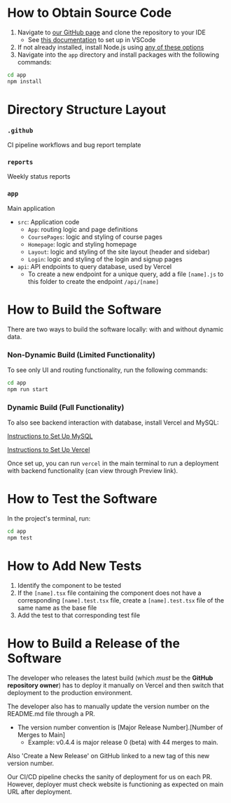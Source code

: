 # How to Obtain Source Code

1. Navigate to [our GitHub page](https://github.com/twang7310/rate-my-cse) and clone the repository to your IDE
    - See [this documentation](https://docs.google.com/document/d/1LwtVxxJOj7jnUVf5e_kKqspS8TplsrqHjAzqN-fwkPc/edit?usp=sharing) to set up in VSCode
2. If not already installed, install Node.js using [any of these options](https://nodejs.org/en/learn/getting-started/how-to-install-nodejs)
3. Navigate into the `app` directory and install packages with the following commands:
```bash
cd app
npm install
```

# Directory Structure Layout

### `.github`
CI pipeline workflows and bug report template
### `reports`
Weekly status reports
### `app`
Main application
- `src`: Application code
    - `App`: routing logic and page definitions
    - `CoursePages`: logic and styling of course pages
    - `Homepage`: logic and styling homepage
    - `Layout`: logic and styling of the site layout (header and sidebar)
    - `Login`: logic and styling of the login and signup pages
-  `api`: API endpoints to query database, used by Vercel
    - To create a new endpoint for a unique query, add a file `[name].js` to this folder to create the endpoint `/api/[name]`

# How to Build the Software
There are two ways to build the software locally: with and without dynamic data.

### Non-Dynamic Build (Limited Functionality)

To see only UI and routing functionality, run the following commands:
```bash
cd app
npm run start
```

### Dynamic Build (Full Functionality)

To also see backend interaction with database, install Vercel and MySQL:

[Instructions to Set Up MySQL](https://docs.google.com/document/d/1hxllThInRdxMRxFeXJ93Sv0CdyC7pF5A5nCzsViFWR4/edit?usp=sharing)

[Instructions to Set Up Vercel](https://docs.google.com/document/d/1B64yPUQdTuXjUSW5-lY_u1_KKsJCz6n7-R-Csg8UUMg/edit?usp=sharing)

Once set up, you can run `vercel` in the main terminal to run a deployment with backend functionality (can view through Preview link).

# How to Test the Software

In the project's terminal, run:
```bash
cd app
npm test
```

# How to Add New Tests

1. Identify the component to be tested
2. If the `[name].tsx` file containing the component does not have a corresponding `[name].test.tsx` file, create a `[name].test.tsx` file of the same name as the base file
3. Add the test to that corresponding test file

# How to Build a Release of the Software

The developer who releases the latest build (which *must* be the **GitHub repository owner**) has to deploy it manually on Vercel and then switch that deployment to the production environment.

The developer also has to manually update the version number on the README.md file through a PR. 
- The version number convention is [Major Release Number].[Number of Merges to Main] 
    - Example: v0.4.4 is major release 0 (beta) with 44 merges to main.

Also 'Create a New Release' on GitHub linked to a new tag of this new version number.

Our CI/CD pipeline checks the sanity of deployment for us on each PR. However, deployer must check website is functioning as expected on main URL after deployment.
